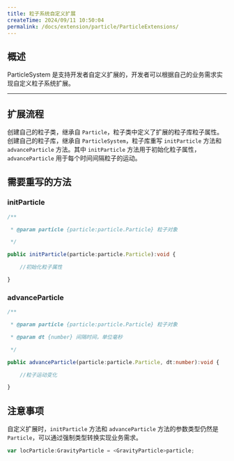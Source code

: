 ```yaml
---
title: 粒子系统自定义扩展
createTime: 2024/09/11 10:50:04
permalink: /docs/extension/particle/ParticleExtensions/
---
```

## 概述

ParticleSystem 是支持开发者自定义扩展的，开发者可以根据自己的业务需求实现自定义粒子系统扩展。

---

## 扩展流程

创建自己的粒子类，继承自 `Particle`，粒子类中定义了扩展的粒子库粒子属性。创建自己的粒子库，继承自 `ParticleSystem`，粒子库重写 `initParticle` 方法和 `advanceParticle` 方法。其中 `initParticle` 方法用于初始化粒子属性，`advanceParticle` 用于每个时间间隔粒子的运动。

## 需要重写的方法

### initParticle

``` typescript
/**

 * @param particle {particle:particle.Particle} 粒子对象

 */

public initParticle(particle:particle.Particle):void {

    //初始化粒子属性

}
``` 

### advanceParticle

``` typescript
/**

 * @param particle {particle:particle.Particle} 粒子对象

 * @param dt {number} 间隔时间，单位毫秒

 */

public advanceParticle(particle:particle.Particle, dt:number):void {

    //粒子运动变化

}
``` 

## 注意事项

自定义扩展时，`initParticle` 方法和 `advanceParticle` 方法的参数类型仍然是 `Particle`，可以通过强制类型转换实现业务需求。

``` typescript
var locParticle:GravityParticle = <GravityParticle>particle;
``` 
